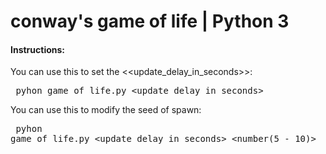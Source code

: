 # conway's game of life | Python 3

<h4>Instructions:</h4>

You can use this to set the <<update_delay_in_seconds>>:
    <pre>
        pyhon game_of_life.py <update_delay_in_seconds>
    </pre>
    
You can use this to modify the seed of spawn:
    <pre>
        pyhon game_of_life.py <update_delay_in_seconds> <number(5 - 10)>
    </pre>
